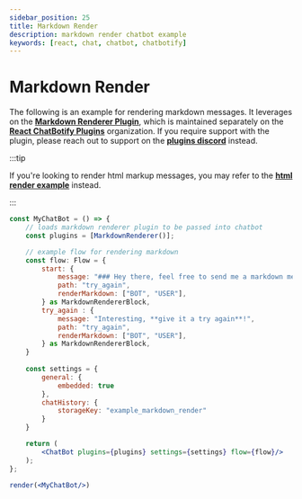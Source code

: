 ```yaml
---
sidebar_position: 25
title: Markdown Render
description: markdown render chatbot example
keywords: [react, chat, chatbot, chatbotify]
---
```


# Markdown Render

The following is an example for rendering markdown messages. It leverages on the [**Markdown Renderer Plugin**](https://www.npmjs.com/package/@rcb-plugins/markdown-renderer), which is maintained separately on the [**React ChatBotify Plugins**](https://github.com/orgs/React-ChatBotify-Plugins) organization. If you require support with the plugin, please reach out to support on the [**plugins discord**](https://discord.gg/J6pA4v3AMW) instead.

:::tip

If you're looking to render html markup messages, you may refer to the [**html render example**](/examples/html_render.md) instead.

:::

```jsx live noInline title=MyChatBot.js
const MyChatBot = () => {
	// loads markdown renderer plugin to be passed into chatbot
	const plugins = [MarkdownRenderer()];

	// example flow for rendering markdown
	const flow: Flow = {
		start: {
			message: "### Hey there, feel free to send me a markdown message!",
			path: "try_again",
			renderMarkdown: ["BOT", "USER"],
		} as MarkdownRendererBlock,
		try_again : {
			message: "Interesting, **give it a try again**!",
			path: "try_again",
            renderMarkdown: ["BOT", "USER"],
		} as MarkdownRendererBlock,
	}
	
	const settings = {
		general: {
			embedded: true
		},
		chatHistory: {
			storageKey: "example_markdown_render"
		}
	}

	return (
		<ChatBot plugins={plugins} settings={settings} flow={flow}/>
	);
};

render(<MyChatBot/>)
```